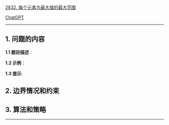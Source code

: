 [2832. 每个元素为最大值的最大范围](https://leetcode.cn/problems/maximal-range-that-each-element-is-maximum-in-it)

[ChatGPT](https://chat.openai.com/g/g-GsMNEr76r-c-master)

---

## 1. 问题的内容
**1.1 题目描述**：

**1.2 示例**：

**1.3 提示**:

## 2. 边界情况和约束


## 3. 算法和策略

---

